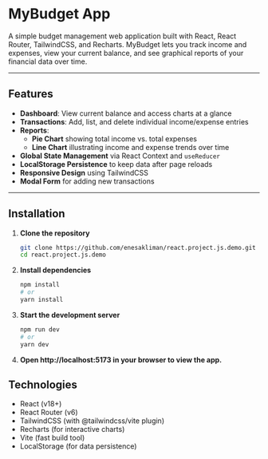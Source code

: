 # MyBudget App

A simple budget management web application built with React, React Router, TailwindCSS, and Recharts. MyBudget lets you track income and expenses, view your current balance, and see graphical reports of your financial data over time.

---

## Features

- **Dashboard**: View current balance and access charts at a glance
- **Transactions**: Add, list, and delete individual income/expense entries
- **Reports**:
  - **Pie Chart** showing total income vs. total expenses
  - **Line Chart** illustrating income and expense trends over time
- **Global State Management** via React Context and `useReducer`
- **LocalStorage Persistence** to keep data after page reloads
- **Responsive Design** using TailwindCSS
- **Modal Form** for adding new transactions

---

## Installation

1. **Clone the repository**
   ```bash
   git clone https://github.com/enesakliman/react.project.js.demo.git
   cd react.project.js.demo
   ```
2. **Install dependencies**
    ```bash
    npm install
    # or
    yarn install
    ```
3. **Start the development server**
    ```bash
    npm run dev
    # or
    yarn dev
    ```
4. **Open http://localhost:5173 in your browser to view the app.**

## Technologies

- React (v18+)
- React Router (v6)
- TailwindCSS (with @tailwindcss/vite plugin)
- Recharts (for interactive charts)
- Vite (fast build tool)
- LocalStorage (for data persistence)
